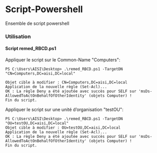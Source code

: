 # Script-Powershell
Ensemble de script powershell

### Utilisation

#### Script remed_RBCD.ps1

Appliquer le script sur le Common-Name "Computers":
``` 
PS C:\Users\AISI\Desktop> .\remed_RBCD.ps1 -TargetDN "CN=Computers,DC=aisi,DC=local"

Objet cible à modifier : CN=Computers,DC=aisi,DC=local
Application de la nouvelle règle (Set-Acl)...
OK : La règle Deny a été ajoutée avec succès pour SELF sur 'msDs-AllowedToActOnBehalfOfOtherIdentity' (objets Computer) !
Fin du script.
```

Appliquer le script sur une unité d’organisation "testOU":
```
PS C:\Users\AISI\Desktop> .\remed_RBCD.ps1 -TargetDN "OU=testOU,DC=aisi,DC=local"
Objet cible à modifier : OU=testOU,DC=aisi,DC=local
Application de la nouvelle règle (Set-Acl)...
OK : La règle Deny a été ajoutée avec succès pour SELF sur 'msDs-AllowedToActOnBehalfOfOtherIdentity' (objets Computer) !
Fin du script.
```
